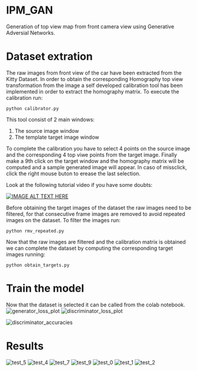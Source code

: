 # IPM_GAN
Generation of top view map from front camera view using Generative Adversial Networks.


# Dataset extration
The raw images from front view of the car have been extracted from the Kitty Dataset. In order to obtain the corresponding Homography top view transformation from the image a self developed calibration tool has been implemented in order to extract the homography matrix.
To execute the calibration run:

`python calibrator.py`

This tool consist of 2 main windows:
1. The source image window
2. The template target image window

To complete the calibration you have to select 4 points on the source image and the corresponding 4 top viwe points from the target image. Finally make a 9th click on the target window and the homography matrix will be computed and a sample generated image will appear. In caso of missclick, click the right mouse buton to erease the last selection.

Look at the following tutorial video if you have some doubts:

[![IMAGE ALT TEXT HERE](https://img.youtube.com/vi/FLBrwnHSxnk/0.jpg)](https://www.youtube.com/watch?v=FLBrwnHSxnk)

Before obtaining the target images of the dataset the raw images need to be filtered, for that consecutive frame images are removed to avoid repeated images on the dataset. To filter the images run:

`python rmv_repeated.py`

Now that the raw images are filtered and the calibration matrix is obtained we can complete the dataset by computing the corresponding target images running:

`python obtain_targets.py`

# Train the model
Now that the dataset is selected it can be called from the colab notebook.
![generator_loss_plot](https://github.com/VictorEscribano/IPM_GAN/assets/70441479/c823d43d-ca3e-40e9-bdd1-a841f087cfcf)
![discriminator_loss_plot](https://github.com/VictorEscribano/IPM_GAN/assets/70441479/c92e03cb-6522-41fe-85a4-1a550eeab2d0)


![discriminator_accuracies](https://github.com/VictorEscribano/IPM_GAN/assets/70441479/7b49559d-9f8b-43cc-b079-a4f41f4a99a1)

# Results

![test_5](https://github.com/VictorEscribano/IPM_GAN/assets/70441479/67f048e4-533a-4e70-aacd-857290aeba36)
![test_4](https://github.com/VictorEscribano/IPM_GAN/assets/70441479/d6f12cd2-86e1-4cfd-b920-2625ec618413)
![test_7](https://github.com/VictorEscribano/IPM_GAN/assets/70441479/52444786-1bbe-4914-8945-7f482a23308d)
![test_9](https://github.com/VictorEscribano/IPM_GAN/assets/70441479/7ff2d68b-7447-4cc1-8fee-6bee2953024c)
![test_0](https://github.com/VictorEscribano/IPM_GAN/assets/70441479/c522b945-651c-4c19-8ede-5589bd96a898)
![test_1](https://github.com/VictorEscribano/IPM_GAN/assets/70441479/1f21dffb-0ace-4be6-abb6-16713a788e48)
![test_2](https://github.com/VictorEscribano/IPM_GAN/assets/70441479/516e550e-07f2-4929-96d9-36e24f87b048)
